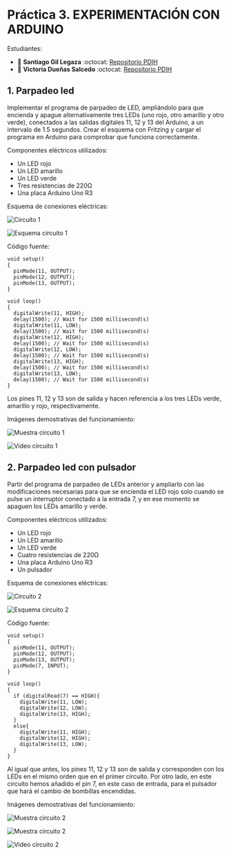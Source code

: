 # Práctica 3. EXPERIMENTACIÓN CON ARDUINO

Estudiantes:

- :bust_in_silhouette:  **Santiago Gil Legaza** :octocat: [Repositorio PDIH](https://github.com/Gogilga/PDIH)
- :bust_in_silhouette:  **Victoria Dueñas Salcedo** :octocat: [Repositorio PDIH](https://github.com/vduesal/PDIH)

## 1. Parpadeo led

Implementar el programa de parpadeo de LED, ampliándolo para que encienda y apague alternativamente tres LEDs (uno rojo, otro amarillo y otro verde), conectados a las salidas digitales 11, 12 y 13 del Arduino, a un intervalo de 1.5 segundos. Crear el esquema con Fritzing y cargar el programa en Arduino para comprobar que funciona correctamente.

Componentes eléctricos utilizados: 
- Un LED rojo
- Un LED amarillo
- Un LED verde
- Tres resistencias de 220Ω
- Una placa Arduino Uno R3

Esquema de conexiones eléctricas:

![Circuito 1](img/Circuito1.png)

![Esquema circuito 1](img/EsquemaCircuito1.png)

Código fuente:

```
void setup()
{
  pinMode(11, OUTPUT);
  pinMode(12, OUTPUT);
  pinMode(13, OUTPUT);
}

void loop()
{
  digitalWrite(11, HIGH);
  delay(1500); // Wait for 1500 millisecond(s)
  digitalWrite(11, LOW);
  delay(1500); // Wait for 1500 millisecond(s)
  digitalWrite(12, HIGH);
  delay(1500); // Wait for 1500 millisecond(s)
  digitalWrite(12, LOW);
  delay(1500); // Wait for 1500 millisecond(s)
  digitalWrite(13, HIGH);
  delay(1500); // Wait for 1500 millisecond(s)
  digitalWrite(13, LOW);
  delay(1500); // Wait for 1500 millisecond(s)
}
```

Los pines 11, 12 y 13 son de salida y hacen referencia a los tres LEDs verde, amarillo y rojo, respectivamente.

Imágenes demostrativas del funcionamiento: 

![Muestra circuito 1](img/Muestra1.jpg)

![Video circuito 1](img/Video1.gif)

## 2. Parpadeo led con pulsador

Partir del programa de parpadeo de LEDs anterior y ampliarlo con las modificaciones necesarias para que se encienda el LED rojo solo cuando se pulse un interruptor conectado a la entrada 7, y en ese momento se apaguen los LEDs amarillo y verde.

Componentes eléctricos utilizados: 
- Un LED rojo
- Un LED amarillo
- Un LED verde
- Cuatro resistencias de 220Ω
- Una placa Arduino Uno R3
- Un pulsador

Esquema de conexiones eléctricas:

![Circuito 2](img/Circuito2.png)

![Esquema circuito 2](img/EsquemaCircuito2.png)

Código fuente:

```
void setup()
{
  pinMode(11, OUTPUT);
  pinMode(12, OUTPUT);
  pinMode(13, OUTPUT);
  pinMode(7, INPUT);
}

void loop()
{
  if (digitalRead(7) == HIGH){
    digitalWrite(11, LOW);
    digitalWrite(12, LOW);
    digitalWrite(13, HIGH);
  }
  else{
    digitalWrite(11, HIGH);
    digitalWrite(12, HIGH);
    digitalWrite(13, LOW);
  }
}
```

Al igual que antes, los pines 11, 12 y 13 son de salida y corresponden con los LEDs en el mismo orden que en el primer circuito. Por otro lado, en este circuito hemos añadido el pin 7, en este caso de entrada, para el pulsador que hará el cambio de bombillas encendidas.

Imágenes demostrativas del funcionamiento: 

![Muestra circuito 2](img/Muestra2.1.jpg)

![Muestra circuito 2](img/Muestra2.2.jpg)

![Video circuito 2](img/Video2.gif)